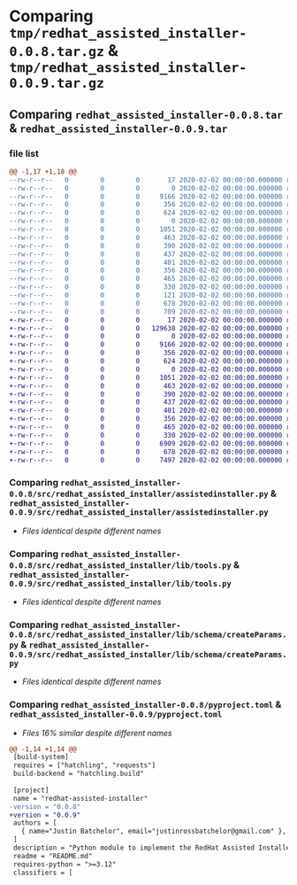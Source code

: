 # Comparing `tmp/redhat_assisted_installer-0.0.8.tar.gz` & `tmp/redhat_assisted_installer-0.0.9.tar.gz`

## Comparing `redhat_assisted_installer-0.0.8.tar` & `redhat_assisted_installer-0.0.9.tar`

### file list

```diff
@@ -1,17 +1,18 @@
--rw-r--r--   0        0        0       17 2020-02-02 00:00:00.000000 redhat_assisted_installer-0.0.8/requirements.txt
--rw-r--r--   0        0        0        0 2020-02-02 00:00:00.000000 redhat_assisted_installer-0.0.8/src/redhat_assisted_installer/__init__.py
--rw-r--r--   0        0        0     9166 2020-02-02 00:00:00.000000 redhat_assisted_installer-0.0.8/src/redhat_assisted_installer/assistedinstaller.py
--rw-r--r--   0        0        0      356 2020-02-02 00:00:00.000000 redhat_assisted_installer-0.0.8/src/redhat_assisted_installer/lib/logging.py
--rw-r--r--   0        0        0      624 2020-02-02 00:00:00.000000 redhat_assisted_installer-0.0.8/src/redhat_assisted_installer/lib/tools.py
--rw-r--r--   0        0        0        0 2020-02-02 00:00:00.000000 redhat_assisted_installer-0.0.8/src/redhat_assisted_installer/lib/schema/__init__.py
--rw-r--r--   0        0        0     1051 2020-02-02 00:00:00.000000 redhat_assisted_installer-0.0.8/src/redhat_assisted_installer/lib/schema/createParams.py
--rw-r--r--   0        0        0      463 2020-02-02 00:00:00.000000 redhat_assisted_installer-0.0.8/tests/clusters/createanddelete.py
--rw-r--r--   0        0        0      390 2020-02-02 00:00:00.000000 redhat_assisted_installer-0.0.8/tests/clusters/createcluster.py
--rw-r--r--   0        0        0      437 2020-02-02 00:00:00.000000 redhat_assisted_installer-0.0.8/tests/clusters/deleteclusters.py
--rw-r--r--   0        0        0      401 2020-02-02 00:00:00.000000 redhat_assisted_installer-0.0.8/tests/clusters/getcluster.py
--rw-r--r--   0        0        0      356 2020-02-02 00:00:00.000000 redhat_assisted_installer-0.0.8/tests/infra-envs/createInfraEnvs.py
--rw-r--r--   0        0        0      465 2020-02-02 00:00:00.000000 redhat_assisted_installer-0.0.8/tests/infra-envs/deleteInfraEnvs.py
--rw-r--r--   0        0        0      330 2020-02-02 00:00:00.000000 redhat_assisted_installer-0.0.8/tests/infra-envs/getInfraEnv.py
--rw-r--r--   0        0        0      121 2020-02-02 00:00:00.000000 redhat_assisted_installer-0.0.8/README.md
--rw-r--r--   0        0        0      678 2020-02-02 00:00:00.000000 redhat_assisted_installer-0.0.8/pyproject.toml
--rw-r--r--   0        0        0      709 2020-02-02 00:00:00.000000 redhat_assisted_installer-0.0.8/PKG-INFO
+-rw-r--r--   0        0        0       17 2020-02-02 00:00:00.000000 redhat_assisted_installer-0.0.9/requirements.txt
+-rw-r--r--   0        0        0   129638 2020-02-02 00:00:00.000000 redhat_assisted_installer-0.0.9/docs/downloads_console.png
+-rw-r--r--   0        0        0        0 2020-02-02 00:00:00.000000 redhat_assisted_installer-0.0.9/src/redhat_assisted_installer/__init__.py
+-rw-r--r--   0        0        0     9166 2020-02-02 00:00:00.000000 redhat_assisted_installer-0.0.9/src/redhat_assisted_installer/assistedinstaller.py
+-rw-r--r--   0        0        0      356 2020-02-02 00:00:00.000000 redhat_assisted_installer-0.0.9/src/redhat_assisted_installer/lib/logging.py
+-rw-r--r--   0        0        0      624 2020-02-02 00:00:00.000000 redhat_assisted_installer-0.0.9/src/redhat_assisted_installer/lib/tools.py
+-rw-r--r--   0        0        0        0 2020-02-02 00:00:00.000000 redhat_assisted_installer-0.0.9/src/redhat_assisted_installer/lib/schema/__init__.py
+-rw-r--r--   0        0        0     1051 2020-02-02 00:00:00.000000 redhat_assisted_installer-0.0.9/src/redhat_assisted_installer/lib/schema/createParams.py
+-rw-r--r--   0        0        0      463 2020-02-02 00:00:00.000000 redhat_assisted_installer-0.0.9/tests/clusters/createanddelete.py
+-rw-r--r--   0        0        0      390 2020-02-02 00:00:00.000000 redhat_assisted_installer-0.0.9/tests/clusters/createcluster.py
+-rw-r--r--   0        0        0      437 2020-02-02 00:00:00.000000 redhat_assisted_installer-0.0.9/tests/clusters/deleteclusters.py
+-rw-r--r--   0        0        0      401 2020-02-02 00:00:00.000000 redhat_assisted_installer-0.0.9/tests/clusters/getcluster.py
+-rw-r--r--   0        0        0      356 2020-02-02 00:00:00.000000 redhat_assisted_installer-0.0.9/tests/infra-envs/createInfraEnvs.py
+-rw-r--r--   0        0        0      465 2020-02-02 00:00:00.000000 redhat_assisted_installer-0.0.9/tests/infra-envs/deleteInfraEnvs.py
+-rw-r--r--   0        0        0      330 2020-02-02 00:00:00.000000 redhat_assisted_installer-0.0.9/tests/infra-envs/getInfraEnv.py
+-rw-r--r--   0        0        0     6909 2020-02-02 00:00:00.000000 redhat_assisted_installer-0.0.9/README.md
+-rw-r--r--   0        0        0      678 2020-02-02 00:00:00.000000 redhat_assisted_installer-0.0.9/pyproject.toml
+-rw-r--r--   0        0        0     7497 2020-02-02 00:00:00.000000 redhat_assisted_installer-0.0.9/PKG-INFO
```

### Comparing `redhat_assisted_installer-0.0.8/src/redhat_assisted_installer/assistedinstaller.py` & `redhat_assisted_installer-0.0.9/src/redhat_assisted_installer/assistedinstaller.py`

 * *Files identical despite different names*

### Comparing `redhat_assisted_installer-0.0.8/src/redhat_assisted_installer/lib/tools.py` & `redhat_assisted_installer-0.0.9/src/redhat_assisted_installer/lib/tools.py`

 * *Files identical despite different names*

### Comparing `redhat_assisted_installer-0.0.8/src/redhat_assisted_installer/lib/schema/createParams.py` & `redhat_assisted_installer-0.0.9/src/redhat_assisted_installer/lib/schema/createParams.py`

 * *Files identical despite different names*

### Comparing `redhat_assisted_installer-0.0.8/pyproject.toml` & `redhat_assisted_installer-0.0.9/pyproject.toml`

 * *Files 16% similar despite different names*

```diff
@@ -1,14 +1,14 @@
 [build-system]
 requires = ["hatchling", "requests"]
 build-backend = "hatchling.build"
 
 [project]
 name = "redhat-assisted-installer"
-version = "0.0.8"
+version = "0.0.9"
 authors = [
   { name="Justin Batchelor", email="justinrossbatchelor@gmail.com" },
 ]
 description = "Python module to implement the RedHat Assisted Installer API"
 readme = "README.md"
 requires-python = ">=3.12"
 classifiers = [
```

